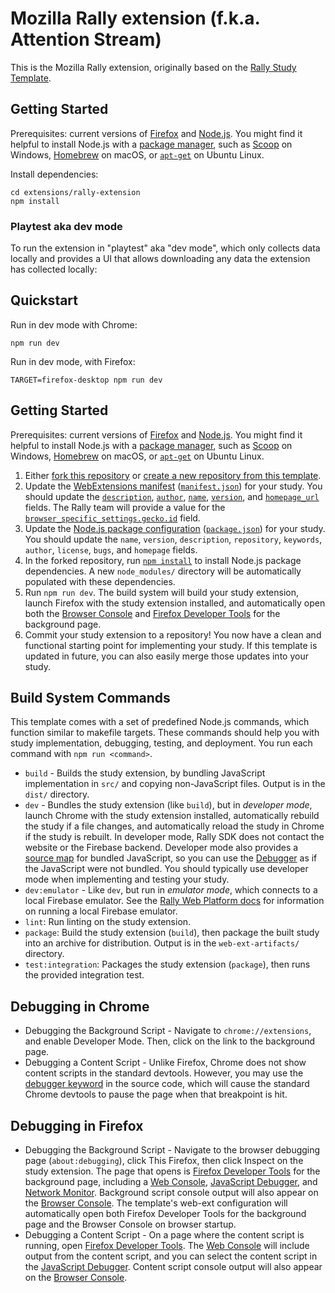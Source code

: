# Mozilla Rally extension (f.k.a. Attention Stream)
This is the Mozilla Rally extension, originally based on the [Rally Study Template](https://github.com/mozilla-rally/study-template/).

## Getting Started

Prerequisites: current versions of [Firefox](https://www.mozilla.org/firefox/new/) and [Node.js](https://nodejs.org/). You might find it helpful to install Node.js with a [package manager](https://nodejs.org/en/download/package-manager/), such as [Scoop](https://scoop.sh/) on Windows, [Homebrew](https://brew.sh/) on macOS, or [`apt-get`](https://help.ubuntu.com/community/AptGet/Howto) on Ubuntu Linux.

Install dependencies:
```
cd extensions/rally-extension
npm install
```

### Playtest aka dev mode

To run the extension in "playtest" aka "dev mode", which only collects data locally and provides a UI that allows
downloading any data the extension has collected locally:

## Quickstart

Run in dev mode with Chrome:

```
npm run dev
```

Run in dev mode, with Firefox:

```
TARGET=firefox-desktop npm run dev
```

## Getting Started

Prerequisites: current versions of [Firefox](https://www.mozilla.org/firefox/new/) and [Node.js](https://nodejs.org/). You might find it helpful to install Node.js with a [package manager](https://nodejs.org/en/download/package-manager/), such as [Scoop](https://scoop.sh/) on Windows, [Homebrew](https://brew.sh/) on macOS, or [`apt-get`](https://help.ubuntu.com/community/AptGet/Howto) on Ubuntu Linux.
1. Either [fork this repository](https://docs.github.com/en/github/getting-started-with-github/fork-a-repo) or [create a new repository from this template](https://docs.github.com/en/github/creating-cloning-and-archiving-repositories/creating-a-repository-on-github/creating-a-repository-from-a-template).
2. Update the [WebExtensions manifest](https://developer.mozilla.org/en-US/docs/Mozilla/Add-ons/WebExtensions/manifest.json) ([`manifest.json`](./manifest.json)) for your study. You should update the [`description`](https://developer.mozilla.org/en-US/docs/Mozilla/Add-ons/WebExtensions/manifest.json/description), [`author`](https://developer.mozilla.org/en-US/docs/Mozilla/Add-ons/WebExtensions/manifest.json/author), [`name`](https://developer.mozilla.org/en-US/docs/Mozilla/Add-ons/WebExtensions/manifest.json/name), [`version`](https://developer.mozilla.org/en-US/docs/Mozilla/Add-ons/WebExtensions/manifest.json/version), and [`homepage_url`](https://developer.mozilla.org/en-US/docs/Mozilla/Add-ons/WebExtensions/manifest.json/homepage_url) fields. The Rally team will provide a value for the [`browser_specific_settings.gecko.id`](https://developer.mozilla.org/en-US/docs/Mozilla/Add-ons/WebExtensions/manifest.json/browser_specific_settings) field.
3. Update the [Node.js package configuration](https://docs.npmjs.com/cli/v7/configuring-npm/package-json) ([`package.json`](./package.json)) for your study. You should update the `name`, `version`, `description`, `repository`, `keywords`, `author`, `license`, `bugs`, and `homepage` fields.
4. In the forked repository, run [`npm install`](https://docs.npmjs.com/cli/v7/commands/npm-install) to install Node.js package dependencies. A new `node_modules/` directory will be automatically populated with these dependencies.
5. Run `npm run dev`. The build system will build your study extension, launch Firefox with the study extension installed, and automatically open both the [Browser Console](https://developer.mozilla.org/en-US/docs/Tools/Browser_Console) and [Firefox Developer Tools](https://developer.mozilla.org/en-US/docs/Tools) for the background page.
6. Commit your study extension to a repository! You now have a clean and functional starting point for implementing your study. If this template is updated in future, you can also easily merge those updates into your study.

## Build System Commands
This template comes with a set of predefined Node.js commands, which function similar to makefile targets. These commands should help you with study implementation, debugging, testing, and deployment. You run each command with `npm run <command>`.

* `build` - Builds the study extension, by bundling JavaScript implementation in `src/` and copying non-JavaScript files. Output is in the `dist/` directory.
* `dev` - Bundles the study extension (like `build`), but in _developer mode_, launch Chrome with the study extension installed, automatically rebuild the study if a file changes, and automatically reload the study in Chrome if the study is rebuilt. In developer mode, Rally SDK does not contact the website or the Firebase backend. Developer mode also provides a [source map](https://developer.mozilla.org/en-US/docs/Tools/Debugger/How_to/Use_a_source_map) for bundled JavaScript, so you can use the [Debugger](https://developer.mozilla.org/en-US/docs/Tools/Debugger) as if the JavaScript were not bundled. You should typically use developer mode when implementing and testing your study.
* `dev:emulator` - Like `dev`, but run in _emulator mode_, which connects to a local Firebase emulator. See the [Rally Web Platform docs](https://github.com/mozilla-rally/rally-web-platform#quickstart) for information on running a local Firebase emulator.
* `lint`: Run linting on the study extension.
* `package`: Build the study extension (`build`), then package the built study into an archive for distribution. Output is in the `web-ext-artifacts/` directory.
* `test:integration`: Packages the study extension (`package`), then runs the provided integration test.

## Debugging in Chrome
* Debugging the Background Script - Navigate to `chrome://extensions`, and enable Developer Mode. Then, click on the link to the background page.
* Debugging a Content Script - Unlike Firefox, Chrome does not show content scripts in the standard devtools. However, you may use the [debugger keyword](https://developer.mozilla.org/en-US/docs/Web/JavaScript/Reference/Statements/debugger) in the source code, which will cause the standard Chrome devtools to pause the page when that breakpoint is hit.

## Debugging in Firefox
* Debugging the Background Script - Navigate to the browser debugging page (`about:debugging`), click This Firefox, then click Inspect on the study extension. The page that opens is [Firefox Developer Tools](https://developer.mozilla.org/en-US/docs/Tools) for the background page, including a [Web Console](https://developer.mozilla.org/en-US/docs/Tools/Web_Console), [JavaScript Debugger](https://developer.mozilla.org/en-US/docs/Tools/Debugger), and [Network Monitor](https://developer.mozilla.org/en-US/docs/Tools/Network_Monitor). Background script console output will also appear on the [Browser Console](https://developer.mozilla.org/en-US/docs/Tools/Browser_Console). The template's web-ext configuration will automatically open both Firefox Developer Tools for the background page and the Browser Console on browser startup.
* Debugging a Content Script - On a page where the content script is running, open [Firefox Developer Tools](https://developer.mozilla.org/en-US/docs/Tools). The [Web Console](https://developer.mozilla.org/en-US/docs/Tools/Web_Console) will include output from the content script, and you can select the content script in the [JavaScript Debugger](https://developer.mozilla.org/en-US/docs/Tools/Debugger). Content script console output will also appear on the [Browser Console](https://developer.mozilla.org/en-US/docs/Tools/Browser_Console).
